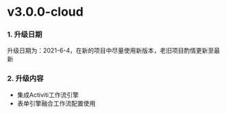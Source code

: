 
# v3.0.0-cloud
### 1. 升级日期
升级日期为：2021-6-4，在新的项目中尽量使用新版本，老旧项目酌情更新至最新

### 2. 升级内容
  - 集成Activiti工作流引擎
  - 表单引擎融合工作流配置使用
